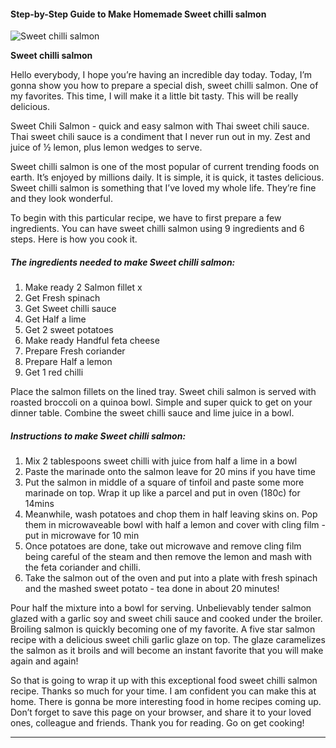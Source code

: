             

#### Step-by-Step Guide to Make Homemade Sweet chilli salmon

![Sweet chilli salmon](https://img-global.cpcdn.com/recipes/d4b54040178320e8/751x532cq70/sweet-chilli-salmon-recipe-main-photo.jpg)

**Sweet chilli salmon**

Hello everybody, I hope you’re having an incredible day today. Today, I’m gonna show you how to prepare a special dish, sweet chilli salmon. One of my favorites. This time, I will make it a little bit tasty. This will be really delicious.

Sweet Chili Salmon - quick and easy salmon with Thai sweet chili sauce. Thai sweet chili sauce is a condiment that I never run out in my. Zest and juice of ½ lemon, plus lemon wedges to serve.

Sweet chilli salmon is one of the most popular of current trending foods on earth. It’s enjoyed by millions daily. It is simple, it is quick, it tastes delicious. Sweet chilli salmon is something that I’ve loved my whole life. They’re fine and they look wonderful.

To begin with this particular recipe, we have to first prepare a few ingredients. You can have sweet chilli salmon using 9 ingredients and 6 steps. Here is how you cook it.

##### The ingredients needed to make Sweet chilli salmon:

1.  Make ready 2 Salmon fillet x
2.  Get Fresh spinach
3.  Get Sweet chilli sauce
4.  Get Half a lime
5.  Get 2 sweet potatoes
6.  Make ready Handful feta cheese
7.  Prepare Fresh coriander
8.  Prepare Half a lemon
9.  Get 1 red chilli

Place the salmon fillets on the lined tray. Sweet chili salmon is served with roasted broccoli on a quinoa bowl. Simple and super quick to get on your dinner table. Combine the sweet chilli sauce and lime juice in a bowl.

##### Instructions to make Sweet chilli salmon:

1.  Mix 2 tablespoons sweet chilli with juice from half a lime in a bowl
2.  Paste the marinade onto the salmon leave for 20 mins if you have time
3.  Put the salmon in middle of a square of tinfoil and paste some more marinade on top. Wrap it up like a parcel and put in oven (180c) for 14mins
4.  Meanwhile, wash potatoes and chop them in half leaving skins on. Pop them in microwaveable bowl with half a lemon and cover with cling film -put in microwave for 10 min
5.  Once potatoes are done, take out microwave and remove cling film being careful of the steam and then remove the lemon and mash with the feta coriander and chilli.
6.  Take the salmon out of the oven and put into a plate with fresh spinach and the mashed sweet potato - tea done in about 20 minutes!

Pour half the mixture into a bowl for serving. Unbelievably tender salmon glazed with a garlic soy and sweet chili sauce and cooked under the broiler. Broiling salmon is quickly becoming one of my favorite. A five star salmon recipe with a delicious sweet chili garlic glaze on top. The glaze caramelizes the salmon as it broils and will become an instant favorite that you will make again and again!

So that is going to wrap it up with this exceptional food sweet chilli salmon recipe. Thanks so much for your time. I am confident you can make this at home. There is gonna be more interesting food in home recipes coming up. Don’t forget to save this page on your browser, and share it to your loved ones, colleague and friends. Thank you for reading. Go on get cooking!

* * *